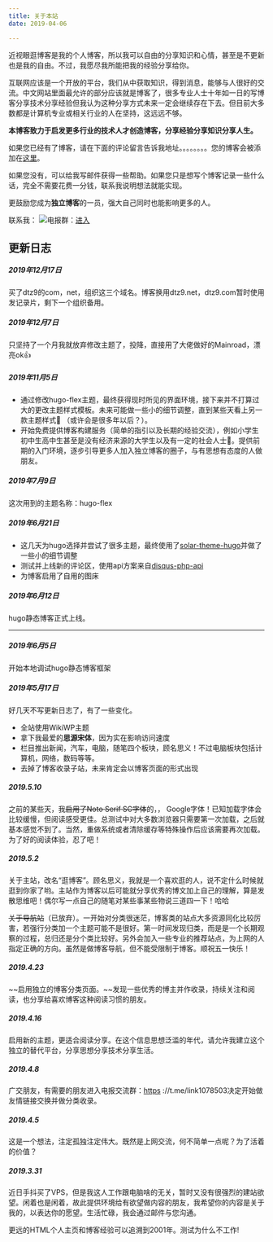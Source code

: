 ```yaml
---
title: 关于本站
date: 2019-04-06

---
```

近视眼逛博客是我的个人博客，所以我可以自由的分享知识和心情，甚至是不更新也是我的自由。不过，我愿尽我所能把我的经验分享给你。

互联网应该是一个开放的平台，我们从中获取知识，得到消息，能够与人很好的交流。中文网站里面最允许的部分应该就是博客了，很多专业人士十年如一日的写博客分享技术分享经验但我认为这种分享方式未来一定会继续存在下去。但目前大多数都是计算机专业或相关行业的人在坚持，这远远不够。

**本博客致力于启发更多行业的技术人才创造博客，分享经验分享知识分享人生。**

如果您已经有了博客，请在下面的评论留言告诉我地址​​。。。。。。。。您的博客会被添加在[这里](https://dtz9.net/links/)。

如果您没有，可以给我写邮件获得一些帮助。如果您只是想写个博客记录一些什么话，完全不需要花费一分钱，联系我说明想法就能实现。

更鼓励您成为**独立博客**的一员，强大自己同时也能影响更多的人。

联系我： ![](https://dtz9.net/1078503@gmail.com.gif)电报群：[进入](https://t.me/link1078503)

## 更新日志

##### 2019年12月17日

买了dtz9的com，net，组织这三个域名。博客换用dtz9.net，dtz9.com暂时使用发记录片，剩下一个组织备用。

##### 2019年12月7日

只坚持了一个月我就放弃修改主题了，投降，直接用了大佬做好的Mainroad，漂亮ok👍

##### 2019年11月5日

* 通过修改hugo-flex主题，最终获得现时所见的界面环境，接下来并不打算过大的更改主题样式模板。未来可能做一些小的细节调整，直到某些天看上另一款主题样式🙂 （或许会是很多年以后？）。
* 开始免费提供博客构建服务（简单的指引以及长期的经验交流），例如小学生初中生高中生甚至是没有经济来源的大学生以及有一定的社会人士🤭。提供前期的入门环境，逐步引导更多人加入独立博客的圈子，与有思想有态度的人做朋友。

##### 2019年7月9日

这次用到的主题名称：hugo-flex

##### 2019年6月21日

* 这几天为hugo选择并尝试了很多主题，最终使用了[solar-theme-hugo](https://themes.gohugo.io/solar-theme-hugo/)并做了一些小的细节调整
* 测试并上线新的评论区，使用api方案来自[disqus-php-api](https://github.com/fooleap/disqus-php-api)
* 为博客启用了自用的图床

##### 2019年6月12日

hugo静态博客正式上线。

***

##### 2019年6月5日

开始本地调试hugo静态博客框架

##### 2019年5月17日

好几天不写更新日志了，有了一些变化。

* 全站使用WikiWP主题
* 拿下我最爱的**思源宋体**，因为实在影响访问速度
* 栏目推出新闻，汽车，电脑，随笔四个板块，顾名思义！不过电脑板块包括计算机，网络，数码等等。
* 去掉了博客收录子站，未来肯定会以博客页面的形式出现

##### 2019.5.10

之前的某些天，我~~启用了Noto Serif SC字体~~的，， Google字体！已知加载字体会比较缓慢，但阅读感受更佳。总测试中对大多数浏览器只需要第一次加载，之后就基本感觉不到了。当然，重做系统或者清除缓存等特殊操作后应该需要再次加载。为了好的阅读体验，忍了吧！

##### 2019.5.2

关于主站，改名“逛博客”。顾名思义，我就是一个喜欢逛的人，说不定什么时候就逛到你家了哟。​​主站作为博客以后可能就分享优秀的博文加上自己的理解，算是发散思维吧！偶尔写一点自己的随笔对某些事某些物说三道四一下！哈哈

~~关于导航站~~（已放弃）。一开始对分类很迷茫，博客类的站点大多资源同化比较厉害，若强行分类加一个主题可能不是很好。第一时间发现归类，而是是一个长期观察的过程，总归还是分个类比较好。另外会加入一些专业的推荐站点，为上网的人指定正确的方向。虽然是做博客导航，但不能受限制于博客。顺祝五一快乐！

##### 2019.4.23

\~\~启用独立的博客分类页面。\~\~发现一些优秀的博主并作收录，持续关注和阅读，也分享给喜欢博客这种阅读习惯的朋友。

##### 2019.4.16

启用新的主题，更适合阅读分享。在这个信息思想泛滥的年代，请允许我建立这个独立的替代平台，分享思想分享技术分享生活。

##### 2019.4.8

广交朋友，有需要的朋友进入电报交流群：[https](https://t.me/link1078503) ://t.me/link1078503决定开始做友情链接交换并做分类收录。

##### 2019.4.5

这是一个想法，注定孤独注定伟大。既然是上网交流，何不简单一点呢？为了活着的价值？

##### 2019.3.31

近日手抖买了VPS，但是我这人工作跟电脑啥的无关，暂时又没有很强烈的建站欲望。闲着也是闲着，故此提供环境给有欲望做内容的朋友，我希望你的内容是关于我的，以表达你的愿望。生活忙碌，我会通过邮件与您沟通。

更远的HTML个人主页和博客经验可以追溯到2001年。测试为什么不工作!